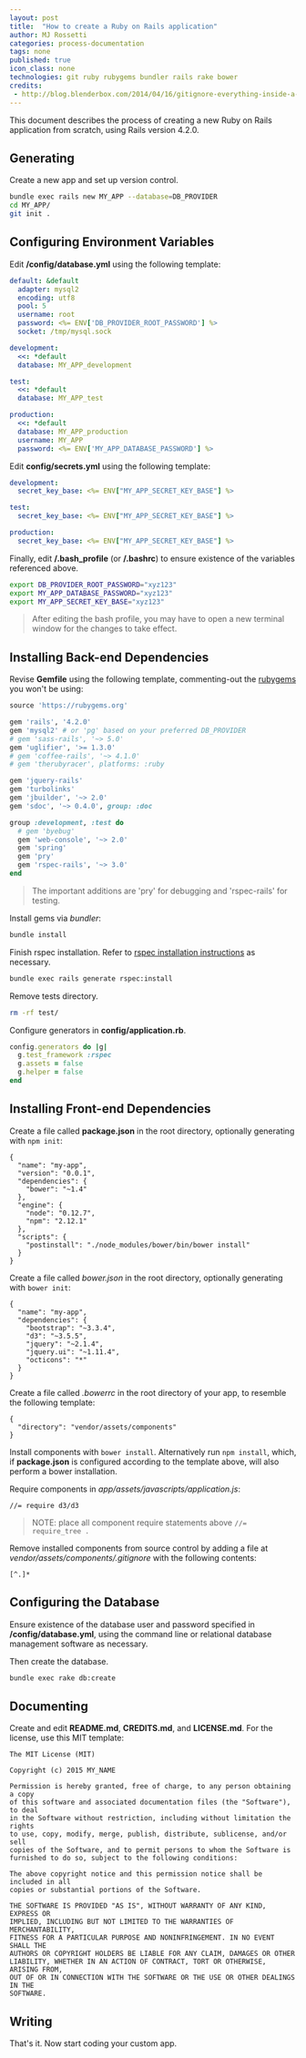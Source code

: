 ```yaml
---
layout: post
title:  "How to create a Ruby on Rails application"
author: MJ Rossetti
categories: process-documentation
tags: none
published: true
icon_class: none
technologies: git ruby rubygems bundler rails rake bower
credits:
 - http://blog.blenderbox.com/2014/04/16/gitignore-everything-inside-a-directory/
---
```


This document describes the process of creating a new Ruby on Rails application from scratch, using Rails version 4.2.0.

## Generating

Create a new app and set up version control.

```` sh
bundle exec rails new MY_APP --database=DB_PROVIDER
cd MY_APP/
git init .
````

## Configuring Environment Variables

Edit **/config/database.yml** using the following template:

```` yaml
default: &default
  adapter: mysql2
  encoding: utf8
  pool: 5
  username: root
  password: <%= ENV['DB_PROVIDER_ROOT_PASSWORD'] %>
  socket: /tmp/mysql.sock

development:
  <<: *default
  database: MY_APP_development

test:
  <<: *default
  database: MY_APP_test

production:
  <<: *default
  database: MY_APP_production
  username: MY_APP
  password: <%= ENV['MY_APP_DATABASE_PASSWORD'] %>

````

Edit **config/secrets.yml** using the following template:

```` yaml
development:
  secret_key_base: <%= ENV["MY_APP_SECRET_KEY_BASE"] %>

test:
  secret_key_base: <%= ENV["MY_APP_SECRET_KEY_BASE"] %>

production:
  secret_key_base: <%= ENV["MY_APP_SECRET_KEY_BASE"] %>
````

<!--aside class="notice">
  Is there any reason not to reuse the same environment variable for secret key base across all environments?
</aside-->

Finally, edit **/.bash_profile** (or **/.bashrc**) to ensure existence of the variables referenced above.

```` sh
export DB_PROVIDER_ROOT_PASSWORD="xyz123"
export MY_APP_DATABASE_PASSWORD="xyz123"
export MY_APP_SECRET_KEY_BASE="xyz123"
````
> After editing the bash profile, you may have to open a new terminal window for the changes to take effect.

## Installing Back-end Dependencies

Revise **Gemfile** using the following template, commenting-out the [rubygems](https://rubygems.org/) you won't be using:

```` rb
source 'https://rubygems.org'

gem 'rails', '4.2.0'
gem 'mysql2' # or 'pg' based on your preferred DB_PROVIDER
# gem 'sass-rails', '~> 5.0'
gem 'uglifier', '>= 1.3.0'
# gem 'coffee-rails', '~> 4.1.0'
# gem 'therubyracer', platforms: :ruby

gem 'jquery-rails'
gem 'turbolinks'
gem 'jbuilder', '~> 2.0'
gem 'sdoc', '~> 0.4.0', group: :doc

group :development, :test do
  # gem 'byebug'
  gem 'web-console', '~> 2.0'
  gem 'spring'
  gem 'pry'
  gem 'rspec-rails', '~> 3.0'
end
````
> The important additions are 'pry' for debugging and 'rspec-rails' for testing.

Install gems via *bundler*:

```` sh
bundle install
````

Finish rspec installation. Refer to [rspec installation instructions](https://github.com/rspec/rspec-rails#installation) as necessary.

```` sh
bundle exec rails generate rspec:install
````

Remove tests directory.

```` sh
rm -rf test/
````

Configure generators in **config/application.rb**.

```` rb
config.generators do |g|
  g.test_framework :rspec
  g.assets = false
  g.helper = false
end
````

## Installing Front-end Dependencies

Create a file called **package.json** in the root directory, optionally generating with `npm init`:

    {
      "name": "my-app",
      "version": "0.0.1",
      "dependencies": {
        "bower": "~1.4"
      },
      "engine": {
        "node": "0.12.7",
        "npm": "2.12.1"
      },
      "scripts": {
        "postinstall": "./node_modules/bower/bin/bower install"
      }
    }


Create a file called *bower.json* in the root directory, optionally generating with `bower init`:

    {
      "name": "my-app",
      "dependencies": {
        "bootstrap": "~3.3.4",
        "d3": "~3.5.5",
        "jquery": "~2.1.4",
        "jquery.ui": "~1.11.4",
        "octicons": "*"
      }
    }


Create a file called *.bowerrc* in the root directory of your app, to resemble the following template:

    {
      "directory": "vendor/assets/components"
    }

Install components with `bower install`. Alternatively run `npm install`, which, if **package.json** is configured according to the template above, will also perform a bower installation.

Require components in *app/assets/javascripts/application.js*:

    //= require d3/d3

> NOTE: place all component require statements above `//= require_tree .`

Remove installed components from source control by adding a file at *vendor/assets/components/.gitignore* with the following contents:

    [^.]*

## Configuring the Database

Ensure existence of the database user and password specified in **/config/database.yml**, using the command line or relational database management software as necessary.

Then create the database.

```` sh
bundle exec rake db:create
````

## Documenting

Create and edit **README.md**, **CREDITS.md**, and **LICENSE.md**. For the license, use this MIT template:

````
The MIT License (MIT)

Copyright (c) 2015 MY_NAME

Permission is hereby granted, free of charge, to any person obtaining a copy
of this software and associated documentation files (the "Software"), to deal
in the Software without restriction, including without limitation the rights
to use, copy, modify, merge, publish, distribute, sublicense, and/or sell
copies of the Software, and to permit persons to whom the Software is
furnished to do so, subject to the following conditions:

The above copyright notice and this permission notice shall be included in all
copies or substantial portions of the Software.

THE SOFTWARE IS PROVIDED "AS IS", WITHOUT WARRANTY OF ANY KIND, EXPRESS OR
IMPLIED, INCLUDING BUT NOT LIMITED TO THE WARRANTIES OF MERCHANTABILITY,
FITNESS FOR A PARTICULAR PURPOSE AND NONINFRINGEMENT. IN NO EVENT SHALL THE
AUTHORS OR COPYRIGHT HOLDERS BE LIABLE FOR ANY CLAIM, DAMAGES OR OTHER
LIABILITY, WHETHER IN AN ACTION OF CONTRACT, TORT OR OTHERWISE, ARISING FROM,
OUT OF OR IN CONNECTION WITH THE SOFTWARE OR THE USE OR OTHER DEALINGS IN THE
SOFTWARE.

````

## Writing

That's it. Now start coding your custom app.
